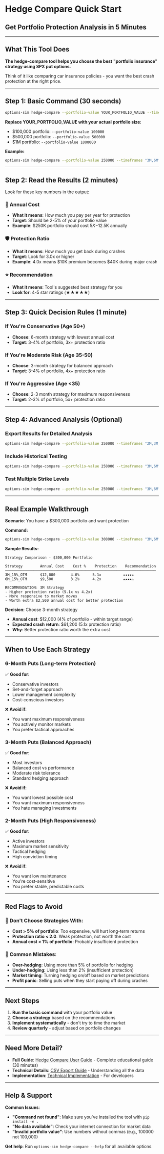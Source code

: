 # Hedge Compare Quick Start
## Get Portfolio Protection Analysis in 5 Minutes

---

## What This Tool Does

**The hedge-compare tool helps you choose the best "portfolio insurance" strategy using SPX put options.**

Think of it like comparing car insurance policies - you want the best crash protection at the right price.

---

## Step 1: Basic Command (30 seconds)

```bash
options-sim hedge-compare --portfolio-value YOUR_PORTFOLIO_VALUE --timeframes "3M,6M"
```

**Replace YOUR_PORTFOLIO_VALUE with your actual portfolio size:**
- $100,000 portfolio: `--portfolio-value 100000`
- $500,000 portfolio: `--portfolio-value 500000`  
- $1M portfolio: `--portfolio-value 1000000`

**Example:**
```bash
options-sim hedge-compare --portfolio-value 250000 --timeframes "3M,6M"
```

---

## Step 2: Read the Results (2 minutes)

Look for these key numbers in the output:

### 🎯 **Annual Cost**
- **What it means**: How much you pay per year for protection
- **Target**: Should be 2-5% of your portfolio value
- **Example**: $250K portfolio should cost $5K-$12.5K annually

### 🛡️ **Protection Ratio** 
- **What it means**: How much you get back during crashes
- **Target**: Look for 3.0x or higher
- **Example**: 4.0x means $10K premium becomes $40K during major crash

### ⭐ **Recommendation**
- **What it means**: Tool's suggested best strategy for you
- **Look for**: 4-5 star ratings (★★★★★)

---

## Step 3: Quick Decision Rules (1 minute)

### If You're Conservative (Age 50+)
- **Choose**: 6-month strategy with lowest annual cost
- **Target**: 3-4% of portfolio, 3x+ protection ratio

### If You're Moderate Risk (Age 35-50)  
- **Choose**: 3-month strategy for balanced approach
- **Target**: 3-4% of portfolio, 4x+ protection ratio

### If You're Aggressive (Age <35)
- **Choose**: 2-3 month strategy for maximum responsiveness
- **Target**: 2-3% of portfolio, 5x+ protection ratio

---

## Step 4: Advanced Analysis (Optional)

### Export Results for Detailed Analysis
```bash
options-sim hedge-compare --portfolio-value 250000 --timeframes "2M,3M,6M" --export-format csv --output my_hedge_analysis.csv
```

### Include Historical Testing
```bash
options-sim hedge-compare --portfolio-value 250000 --timeframes "3M,6M" --scenario-analysis
```

### Test Multiple Strike Levels
```bash
options-sim hedge-compare --portfolio-value 250000 --timeframes "3M,6M" --otm-percentages "0.12,0.15,0.18"
```

---

## Real Example Walkthrough

**Scenario**: You have a $300,000 portfolio and want protection

**Command:**
```bash
options-sim hedge-compare --portfolio-value 300000 --timeframes "3M,6M"
```

**Sample Results:**
```
Strategy Comparison - $300,000 Portfolio

Strategy        Annual Cost    Cost %    Protection    Recommendation
─────────────────────────────────────────────────────────────────────
3M_15%_OTM      $12,000       4.0%      5.1x          ★★★★★
6M_15%_OTM      $9,500        3.2%      4.2x          ★★★★☆

RECOMMENDATION: 3M Strategy
- Higher protection ratio (5.1x vs 4.2x)
- More responsive to market moves
- Worth extra $2,500 annual cost for better protection
```

**Decision**: Choose 3-month strategy
- **Annual cost**: $12,000 (4% of portfolio - within target range)
- **Expected crash return**: $61,200 (5.1x protection ratio)
- **Why**: Better protection ratio worth the extra cost

---

## When to Use Each Strategy

### 6-Month Puts (Long-term Protection)
✅ **Good for**:
- Conservative investors
- Set-and-forget approach  
- Lower management complexity
- Cost-conscious investors

❌ **Avoid if**:
- You want maximum responsiveness
- You actively monitor markets
- You prefer tactical approaches

### 3-Month Puts (Balanced Approach)  
✅ **Good for**:
- Most investors
- Balanced cost vs performance
- Moderate risk tolerance
- Standard hedging approach

❌ **Avoid if**:
- You want lowest possible cost
- You want maximum responsiveness
- You hate managing investments

### 2-Month Puts (High Responsiveness)
✅ **Good for**:
- Active investors
- Maximum market sensitivity
- Tactical hedging
- High conviction timing

❌ **Avoid if**:
- You want low maintenance
- You're cost-sensitive
- You prefer stable, predictable costs

---

## Red Flags to Avoid

### 🚫 **Don't Choose Strategies With**:
- **Cost > 5% of portfolio**: Too expensive, will hurt long-term returns
- **Protection ratio < 2.0**: Weak protection, not worth the cost
- **Annual cost < 1% of portfolio**: Probably insufficient protection

### 🚫 **Common Mistakes**:
- **Over-hedging**: Using more than 5% of portfolio for hedging
- **Under-hedging**: Using less than 2% (insufficient protection)
- **Market timing**: Turning hedging on/off based on market predictions
- **Profit panic**: Selling puts when they start paying off during crashes

---

## Next Steps

1. **Run the basic command** with your portfolio value
2. **Choose a strategy** based on the recommendations
3. **Implement systematically** - don't try to time the market
4. **Review quarterly** - adjust based on portfolio changes

---

## Need More Detail?

- **Full Guide**: [Hedge Compare User Guide](hedge-compare-user-guide.md) - Complete educational guide (30 minutes)
- **Technical Details**: [CSV Export Guide](hedge-comparison-export-guide.md) - Understanding all the data
- **Implementation**: [Technical Implementation](spx-hedging-comparison-implementation.md) - For developers

---

## Help & Support

**Common Issues**:
- **"Command not found"**: Make sure you've installed the tool with `pip install -e .`
- **"No data available"**: Check your internet connection for market data
- **"Invalid portfolio value"**: Use numbers without commas (e.g., 100000 not 100,000)

**Get help**: Run `options-sim hedge-compare --help` for all available options